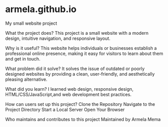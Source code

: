 # armela.github.io
My small website project

What the project does?
This project is a small website with a modern design, intuitive navigation, and responsive layout.

Why is it useful?
This website helps individuals or businesses establish a professional online presence, making it easy for visitors to learn about them and get in touch.

What problem did it solve?
It solves the issue of outdated or poorly designed websites by providing a clean, user-friendly, and aesthetically pleasing alternative.

What did you learn?
I learned web design, responsive design, HTML/CSS/JavaScript,and web development best practices.

How can users set up this project?
Clone the Repository
Navigate to the Project Directory
Start a Local Server
Open Your Browser

Who maintains and contributes to this project
Maintained by Armela Mema
